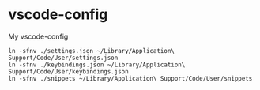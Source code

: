 # vscode-config
My vscode-config

```
ln -sfnv ./settings.json ~/Library/Application\ Support/Code/User/settings.json
ln -sfnv ./keybindings.json ~/Library/Application\ Support/Code/User/keybindings.json
ln -sfnv ./snippets ~/Library/Application\ Support/Code/User/snippets
```
